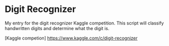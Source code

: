 # Digit Recognizer
My entry for the digit recognizer Kaggle competition. This script will classify handwritten digits and determine what the digit is. 

[Kaggle competion] https://www.kaggle.com/c/digit-recognizer
